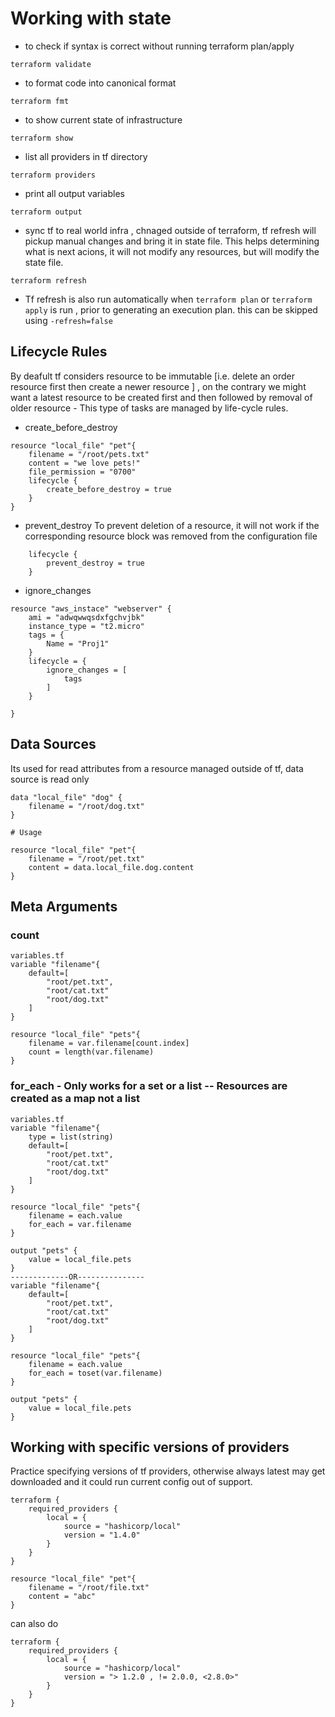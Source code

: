 # Working with state

* to check if syntax is correct without running terraform plan/apply
```
terraform validate
```

* to format code into canonical format
```
terraform fmt
```

* to show current state of infrastructure
```
terraform show
```

* list all providers in tf directory
```
terraform providers
```

* print all output variables
```
terraform output
```

* sync tf to real world infra , chnaged outside of terraform, tf refresh will pickup manual changes and bring it in state file.
This helps determining what is next acions, it will not modify any resources, but will modify the state file.
```
terraform refresh
```

* Tf refresh is also run automatically when ```terraform plan``` or ```terraform apply```  is run , prior to generating an execution plan. 
this can be skipped using ```-refresh=false``` 



## Lifecycle Rules
By deafult tf considers resource to be immutable [i.e. delete an order resource first then create a newer resource ] , on the contrary we might want a latest resource to be created first and then followed by removal of older resource - This type of tasks are managed by life-cycle rules.

* create_before_destroy
```
resource "local_file" "pet"{
    filename = "/root/pets.txt"
    content = "we love pets!"
    file_permission = "0700"
    lifecycle {
        create_before_destroy = true
    }
}
```
* prevent_destroy
To prevent deletion of a resource, it will not work if the corresponding resource block was removed from the configuration file

```
    lifecycle {
        prevent_destroy = true
    }
```

* ignore_changes
  
```
resource "aws_instace" "webserver" {
    ami = "adwqwwqsdxfgchvjbk"
    instance_type = "t2.micro"
    tags = {
        Name = "Proj1"
    }
    lifecycle = {
        ignore_changes = [
            tags
        ]
    }

}
```

## Data Sources

Its used for read attributes from a resource managed outside of tf, data source is read only

```
data "local_file" "dog" {
    filename = "/root/dog.txt"
}

# Usage

resource "local_file" "pet"{
    filename = "/root/pet.txt"
    content = data.local_file.dog.content
}
```

## Meta Arguments

### count

```
variables.tf
variable "filename"{
    default=[
        "root/pet.txt",
        "root/cat.txt"
        "root/dog.txt"
    ]
}

resource "local_file" "pets"{
    filename = var.filename[count.index]
    count = length(var.filename)
}
```

### for_each - Only works for a set or a list -- Resources are created as a map not a list

```
variables.tf
variable "filename"{
    type = list(string)
    default=[
        "root/pet.txt",
        "root/cat.txt"
        "root/dog.txt"
    ]
}

resource "local_file" "pets"{
    filename = each.value
    for_each = var.filename
}

output "pets" {
    value = local_file.pets
}
-------------OR---------------
variable "filename"{
    default=[
        "root/pet.txt",
        "root/cat.txt"
        "root/dog.txt"
    ]
}

resource "local_file" "pets"{
    filename = each.value
    for_each = toset(var.filename)
}

output "pets" {
    value = local_file.pets
}
```


## Working with specific versions of providers 
Practice specifying versions of tf providers, otherwise always latest may get downloaded and it could run current config out of support.

```
terraform {
    required_providers {
        local = {
            source = "hashicorp/local"
            version = "1.4.0"
        }
    }
}

resource "local_file" "pet"{
    filename = "/root/file.txt"
    content = "abc"
}
```

can also do

```
terraform {
    required_providers {
        local = {
            source = "hashicorp/local"
            version = "> 1.2.0 , != 2.0.0, <2.8.0>"
        }
    }
}
```
